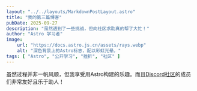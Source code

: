 ```yaml
---
layout: "../../layouts/MarkdownPostLayout.astro"
title: "我的第三篇博客"
pubDate: 2025-09-27
description: "虽然遇到了一些挑战，但向社区求助真的帮了大忙！"
author: "Astro 学习者"
image:
    url: "https://docs.astro.js.cn/assets/rays.webp"
    alt: "深色背景上的Astro标志，配以彩虹光晕。"
tags: [ "Astro", "公开学习", "挫折", "社区" ]
---
```

虽然过程并非一帆风顺，但我享受用Astro构建的乐趣。而且[Discord社区](https://astro.js.cn/chat)的成员们非常友好且乐于助人！